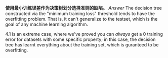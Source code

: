 **使用最小训练误差作为决策树划分选择准则的缺陷。**
*Answer* The decision tree constructed via the "minimum training loss"
threshold tends to have the overfitting problem. That is, it can't generalize
to the testset, which is the goal of any machine learning algorithm.

4.1 is an extreme case, where we've proved you can *always* get a 0 training
error for datasets with some specific property; in this case, the decision tree
has learnt everything about the training set, which is guranteed to be
overfitting.
